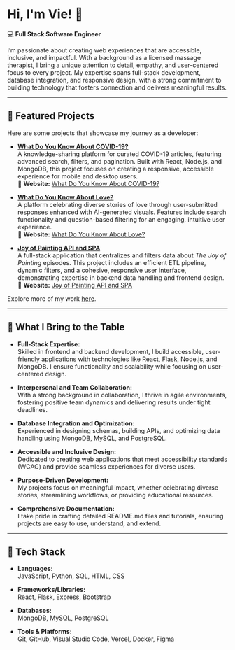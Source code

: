 # Hi, I'm Vie! 👋  

💻 **Full Stack Software Engineer**  

I’m passionate about creating web experiences that are accessible, inclusive, and impactful. With a background as a licensed massage therapist, I bring a unique attention to detail, empathy, and user-centered focus to every project. My expertise spans full-stack development, database integration, and responsive design, with a strong commitment to building technology that fosters connection and delivers meaningful results.  

---

## 🌟 Featured Projects  

Here are some projects that showcase my journey as a developer:  

- **[What Do You Know About COVID-19?](https://github.com/ThatsVie/What-do-you-know-about-COVID-19)**  
  A knowledge-sharing platform for curated COVID-19 articles, featuring advanced search, filters, and pagination. Built with React, Node.js, and MongoDB, this project focuses on creating a responsive, accessible experience for mobile and desktop users.  
  🔗 **Website:** [What Do You Know About COVID-19?](https://www.whatdoyouknowaboutcovid19.com/)  

- **[What Do You Know About Love?](https://github.com/ThatsVie/What-do-you-know-about-love)**  
  A platform celebrating diverse stories of love through user-submitted responses enhanced with AI-generated visuals. Features include search functionality and question-based filtering for an engaging, intuitive user experience.  
  🔗 **Website:** [What Do You Know About Love?](https://www.whatdoyouknowaboutlove.com)  

- **[Joy of Painting API and SPA](https://github.com/ThatsVie/atlas-the-joy-of-painting-api)**  
  A full-stack application that centralizes and filters data about *The Joy of Painting* episodes. This project includes an efficient ETL pipeline, dynamic filters, and a cohesive, responsive user interface, demonstrating expertise in backend data handling and frontend design.  
  🔗 **Website:** [Joy of Painting API and SPA](https://atlas-the-joy-of-painting-api-whkc.vercel.app/)  

Explore more of my work [here](https://github.com/ThatsVie?tab=repositories).  

---

## 🎨 What I Bring to the Table  

- **Full-Stack Expertise:**  
  Skilled in frontend and backend development, I build accessible, user-friendly applications with technologies like React, Flask, Node.js, and MongoDB. I ensure functionality and scalability while focusing on user-centered design.  

- **Interpersonal and Team Collaboration:**  
  With a strong background in collaboration, I thrive in agile environments, fostering positive team dynamics and delivering results under tight deadlines.  

- **Database Integration and Optimization:**  
  Experienced in designing schemas, building APIs, and optimizing data handling using MongoDB, MySQL, and PostgreSQL.  

- **Accessible and Inclusive Design:**  
  Dedicated to creating web applications that meet accessibility standards (WCAG) and provide seamless experiences for diverse users.  

- **Purpose-Driven Development:**  
  My projects focus on meaningful impact, whether celebrating diverse stories, streamlining workflows, or providing educational resources.  

- **Comprehensive Documentation:**  
  I take pride in crafting detailed README.md files and tutorials, ensuring projects are easy to use, understand, and extend.  

---

## 🚀 Tech Stack  

- **Languages:**  
  JavaScript, Python, SQL, HTML, CSS

- **Frameworks/Libraries:**  
  React, Flask, Express, Bootstrap 

- **Databases:**  
  MongoDB, MySQL, PostgreSQL  

- **Tools & Platforms:**  
  Git, GitHub, Visual Studio Code, Vercel, Docker, Figma
